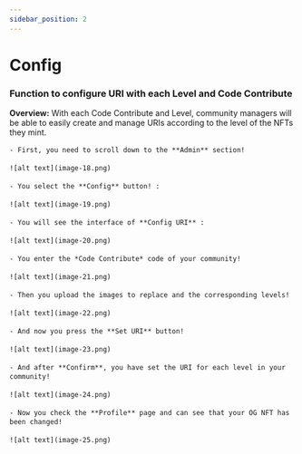 ```yaml
---
sidebar_position: 2
---
```


# Config

### Function to configure URI with each Level and Code Contribute

**Overview:**
With each Code Contribute and Level, community managers will be able to easily create and manage URIs according to the level of the NFTs they mint.

    - First, you need to scroll down to the **Admin** section!
    
    ![alt text](image-18.png)

    - You select the **Config** button! :

    ![alt text](image-19.png)

    - You will see the interface of **Config URI** :

    ![alt text](image-20.png)

    - You enter the *Code Contribute* code of your community!

    ![alt text](image-21.png)

    - Then you upload the images to replace and the corresponding levels!

    ![alt text](image-22.png)

    - And now you press the **Set URI** button!

    ![alt text](image-23.png)

    - And after **Confirm**, you have set the URI for each level in your community!

    ![alt text](image-24.png)

    - Now you check the **Profile** page and can see that your OG NFT has been changed!

    ![alt text](image-25.png)